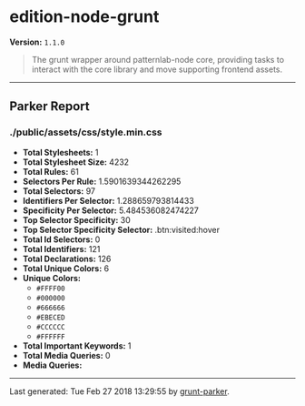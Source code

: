 # edition-node-grunt

**Version:** `1.1.0`

> The grunt wrapper around patternlab-node core, providing tasks to interact with the core library and move supporting frontend assets.

* * *

## Parker Report

### ./public/assets/css/style.min.css

- **Total Stylesheets:** 1
- **Total Stylesheet Size:** 4232
- **Total Rules:** 61
- **Selectors Per Rule:** 1.5901639344262295
- **Total Selectors:** 97
- **Identifiers Per Selector:** 1.288659793814433
- **Specificity Per Selector:** 5.484536082474227
- **Top Selector Specificity:** 30
- **Top Selector Specificity Selector:** .btn:visited:hover
- **Total Id Selectors:** 0
- **Total Identifiers:** 121
- **Total Declarations:** 126
- **Total Unique Colors:** 6
- **Unique Colors:**
	- `#FFFF00`
	- `#000000`
	- `#666666`
	- `#EBECED`
	- `#CCCCCC`
	- `#FFFFFF`
- **Total Important Keywords:** 1
- **Total Media Queries:** 0
- **Media Queries:**


* * *

Last generated: Tue Feb 27 2018 13:29:55 by [grunt-parker](https://github.com/leny/grunt-parker).
